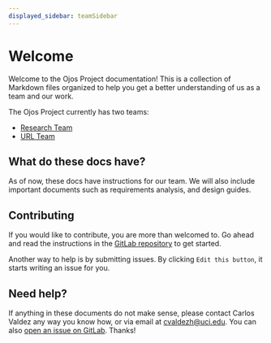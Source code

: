 ```yaml
---
displayed_sidebar: teamSidebar
---
```

# Welcome

Welcome to the Ojos Project documentation! This is a collection of Markdown
files organized to help you get a better understanding of us as a team and our
work.

The Ojos Project currently has two teams:

- [Research Team](/docs/teams/research/)
- [URL Team](/docs/teams/url/)

## What do these docs have?

As of now, these docs have instructions for our team. We will also include
important documents such as requirements analysis, and design guides.

## Contributing

If you would like to contribute, you are more than welcomed to. Go ahead and
read the instructions in the
[GitLab repository](https://gitlab.com/ojosproject/docs) to get started.

Another way to help is by submitting issues. By clicking `Edit this button`, it
starts writing an issue for you.

## Need help?

If anything in these documents do not make sense, please contact Carlos Valdez
any way you know how, or via email at
[cvaldezh@uci.edu](mailto:cvaldezh@uci.edu). You can also
[open an issue on GitLab](https://gitlab.com/ojosproject/docs/-/issues). Thanks!
